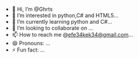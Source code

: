 - 👋 Hi, I’m @Ghrts
- 👀 I’m interested in python,C# and HTML5...
- 🌱 I’m currently learning python and C#...
- 💞️ I’m looking to collaborate on ...
- 📫 How to reach me @efe34kek34@gmail.com...
- 😄 Pronouns: ...
- ⚡ Fun fact: ...

<!---
Ghrts/Ghrts is a ✨ special ✨ repository because its `README.md` (this file) appears on your GitHub profile.
You can click the Preview link to take a look at your changes.
--->
